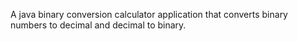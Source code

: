 A java binary conversion calculator application that converts binary numbers to decimal and decimal to binary.